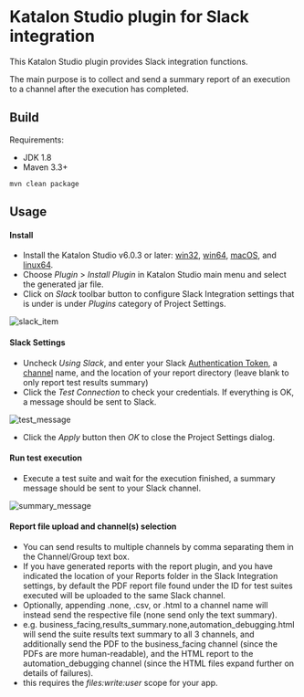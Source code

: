 # Katalon Studio plugin for Slack integration

This Katalon Studio plugin provides Slack integration functions.

The main purpose is to collect and send a summary report of an execution to a channel after the execution has completed.

## Build

Requirements:
- JDK 1.8
- Maven 3.3+

`mvn clean package`

## Usage
#### Install
- Install the Katalon Studio v6.0.3 or later: [win32](https://s3.amazonaws.com/katalon/release-beta/6.0.3/Katalon_Studio_Windows_32.zip), [win64](https://s3.amazonaws.com/katalon/release-beta/6.0.3/Katalon_Studio_Windows_64.zip), [macOS](https://s3.amazonaws.com/katalon/release-beta/6.0.3/Katalon+Studio.dmg), and [linux64](https://s3.amazonaws.com/katalon/release-beta/6.0.3/Katalon_Studio_Linux_64.tar.gz).
- Choose *Plugin* > *Install Plugin* in Katalon Studio main menu and select the generated jar file.
- Click on *Slack* toolbar button to configure Slack Integration settings that is under  is under *Plugins* category of Project Settings.

![slack_item](/docs/images/slack_item.png)

#### Slack Settings
- Uncheck *Using Slack*, and enter your Slack [Authentication Token](https://get.slack.help/hc/en-us/articles/215770388-Create-and-regenerate-API-tokens), a [channel](https://get.slack.help/hc/en-us/categories/200111606-Using-Slack#work-in-channels) name, and the location of your report directory (leave blank to only report test results summary)
- Click the *Test Connection* to check your credentials. If everything is OK, a message should be sent to Slack.

![test_message](/docs/images/test_message.png)
- Click the *Apply* button then *OK* to close the Project Settings dialog.

#### Run test execution
- Execute a test suite and wait for the execution finished, a summary message should be sent to your Slack channel.

![summary_message](/docs/images/summary_message.png)

#### Report file upload and channel(s) selection
- You can send results to multiple channels by comma separating them in the Channel/Group text box.
- If you have generated reports with the report plugin, and you have indicated the location of your Reports folder in the Slack Integration settings, by default the PDF report file found under the ID for test suites executed will be uploaded to the same Slack channel.
- Optionally, appending .none, .csv, or .html to a channel name will instead send the respective file (none send only the text summary).
- e.g. business_facing,results_summary.none,automation_debugging.html will send the suite results text summary to all 3 channels, and additionally send the PDF to the business_facing channel (since the PDFs are more human-readable), and the HTML report to the automation_debugging channel (since the HTML files expand further on details of failures). 
- this requires the *files:write:user* scope for your app.